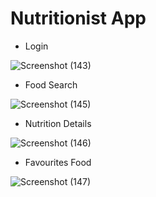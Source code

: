 # Nutritionist App
- Login

![Screenshot (143)](https://user-images.githubusercontent.com/73517233/147806571-5392df63-f6b4-4618-af35-ddd58cd4c96c.png)

- Food Search

![Screenshot (145)](https://user-images.githubusercontent.com/73517233/147806573-2b82604d-f9d2-47de-8efe-6e4008bd2808.png)

- Nutrition Details

![Screenshot (146)](https://user-images.githubusercontent.com/73517233/147806574-ffb33794-d781-4e84-8098-6236c0be0bcb.png)

- Favourites Food

![Screenshot (147)](https://user-images.githubusercontent.com/73517233/147806564-908ffd2a-4343-4ab1-9cbd-77c27dfbf52b.png)
